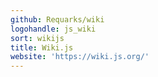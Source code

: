 ```yaml
---
github: Requarks/wiki
logohandle: js_wiki
sort: wikijs
title: Wiki.js
website: 'https://wiki.js.org/'
---
```

